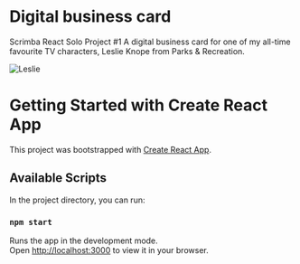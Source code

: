# Digital business card
Scrimba React Solo Project #1
A digital business card for one of my all-time favourite TV characters, Leslie Knope from Parks & Recreation.

![Leslie](https://user-images.githubusercontent.com/109078860/195665711-47991a92-21c2-4a32-8dbe-81e0c4532aa9.png)

# Getting Started with Create React App

This project was bootstrapped with [Create React App](https://github.com/facebook/create-react-app).

## Available Scripts

In the project directory, you can run:

### `npm start`

Runs the app in the development mode.\
Open [http://localhost:3000](http://localhost:3000) to view it in your browser.

